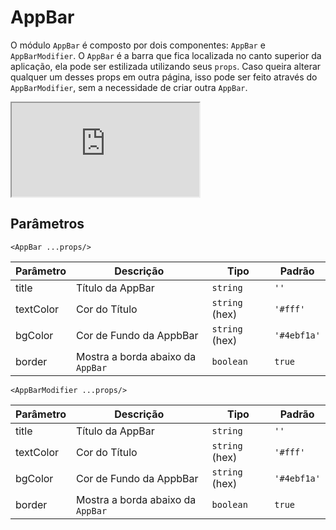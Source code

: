 # AppBar

O módulo `AppBar` é composto por dois componentes: `AppBar` e `AppBarModifier`. O `AppBar` é a barra que fica localizada no canto superior da aplicação, ela pode ser estilizada utilizando seus `props`. Caso queira alterar qualquer um desses props em outra página, isso pode ser feito através do `AppBarModifier`, sem a necessidade de criar outra `AppBar`.

<!-- @example ./example/Example.html -->
<div class="iframe-wrapper">
  <iframe src="https://bundlebrowser.mambaweb.now.sh/#!/appbar"></iframe>
</div>

## Parâmetros

`<AppBar ...props/>`

| Parâmetro | Descrição           | Tipo            | Padrão    |
|-----------|---------------------|-----------------|-----------|
| title     | Título da AppBar    | `string`          | `''`        |
| textColor | Cor do Título       | `string` (hex)    | `'#fff'`    |
| bgColor   | Cor de Fundo da AppbBar| `string` (hex) | `'#4ebf1a'` |
| border   | Mostra a borda abaixo da `AppBar` | `boolean` | `true` |

`<AppBarModifier ...props/>`

| Parâmetro | Descrição                    | Tipo            | Padrão    |
|-----------|------------------------------|-----------------|-----------|
| title     | Título da AppBar    | `string`          | `''`        |
| textColor | Cor do Título       | `string` (hex)    | `'#fff'`    |
| bgColor   | Cor de Fundo da AppbBar| `string` (hex) | `'#4ebf1a'` |
| border   | Mostra a borda abaixo da `AppBar` | `boolean` | `true` |
